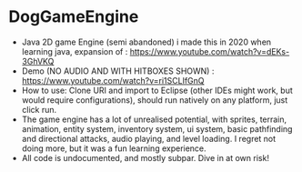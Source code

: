 # DogGameEngine
- Java 2D game Engine (semi abandoned) i made this in 2020 when learning java, expansion of : https://www.youtube.com/watch?v=dEKs-3GhVKQ
- Demo (NO AUDIO AND WITH HITBOXES SHOWN) : https://www.youtube.com/watch?v=ri1SCLIfGnQ
- How to use: Clone URI and import to Eclipse (other IDEs might work, but would require configurations), should run natively on any platform, just click run.
- The game engine has a lot of unrealised potential, with sprites, terrain, animation, entity system, inventory system, ui system, basic pathfinding and directional attacks, audio playing, and level loading. I regret not doing more, but it was a fun learning experience.
- All code is undocumented, and mostly subpar. Dive in at own risk!
